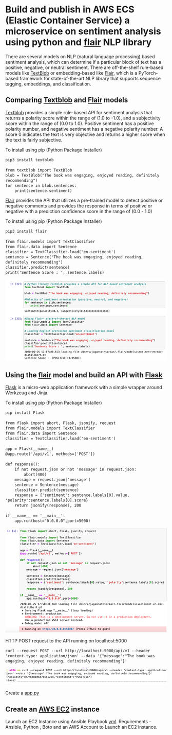 # Build and publish in AWS ECS (Elastic Container Service) a microservice on sentiment analysis using python and [flair](https://pypi.org/project/flair/) NLP library

There are several models on NLP (natural language processing) based sentiment analysis, which can determine if a particular block of text has a positive, negative, or neutral sentiment. There are off-the-shelf rule-based models like [TextBlob](https://pypi.org/project/textblob/) or embedding-based like [Flair](https://pypi.org/project/flair/), which is a PyTorch-based framework for state-of-the-art NLP library that supports sequence tagging, embeddings, and classification.

## Comparing [Textblob](https://pypi.org/project/textblob/) and [Flair](https://pypi.org/project/flair/) models

[Textblob](https://pypi.org/project/textblob/) provides a simple rule-based API for sentiment analysis that returns a polarity score within the range of (1.0 to -1.0), and a subjectivity score within the range of (0.0 to 1.0). Positive sentiment has a positive polarity number, and negative sentiment has a negative polarity number. A score 0 indicates the text is very objective and returns a higher score when the text is fairly subjective.

To install using pip (Python Package Installer)
  
    pip3 install textblob

    from textblob import TextBlob
    blob = TextBlob("The book was engaging, enjoyed reading, definitely recommending")
    for sentence in blob.sentences:
        print(sentence.sentiment)
  
[Flair](https://pypi.org/project/flair/) provides the API that utilizes a pre-trained model to detect positive or negative comments and provides the response in terms of positive or negative with a prediction confidence score in the range of (0.0 - 1.0)

To install using pip (Python Package Installer)

    pip3 install flair
    
    from flair.models import TextClassifier
    from flair.data import Sentence
    classifier = TextClassifier.load('en-sentiment')
    sentence = Sentence("The book was engaging, enjoyed reading, definitely recommending")
    classifier.predict(sentence)
    print('Sentence Score : ', sentence.labels)


<img src="./Img/tb-flr.png"> 

## Using the [flair](https://pypi.org/project/flair/) model and build an API with [Flask](https://pypi.org/project/Flask/)

[Flask](https://pypi.org/project/Flask/) is a micro-web application framework with a simple wrapper around Werkzeug and Jinja.

To install using pip (Python Package Installer)

    pip install Flask
    
    from flask import abort, Flask, jsonify, request
    from flair.models import TextClassifier
    from flair.data import Sentence
    classifier = TextClassifier.load('en-sentiment')

    app = Flask(__name__)
    @app.route('/api/v1', methods=['POST'])

    def response():
        if not request.json or not 'message' in request.json:
            abort(400)
        message = request.json['message']
        sentence = Sentence(message)
        classifier.predict(sentence)
        response = {'sentiment': sentence.labels[0].value, 'polarity':sentence.labels[0].score}
        return jsonify(response), 200

    if __name__ == '__main__':
        app.run(host="0.0.0.0",port=5000)    
    
<img src="./Img/api-jn.png">


HTTP POST request to the API running on localhost:5000

    curl --request POST --url http://localhost:5000/api/v1 --header 'content-type: application/json' --data '{"message":"The book was engaging, enjoyed reading, definitely recommending"}' 
    

<img src="./Img/curl.png">

Create a [app.py](./app.py)

## Create an [AWS EC2](https://console.aws.amazon.com/ec2/) instance

Launch an EC2 Instance using Ansible Playbook [yml](./aws-ec.yml). 
Requirements - Ansible, Python , Boto and an AWS Account to Launch an EC2 instance.
